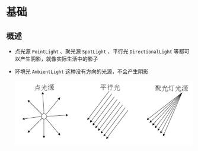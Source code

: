 # 基础

## 概述

+ 点光源 `PointLight` 、聚光源 `SpotLight` 、平行光 `DirectionalLight` 等都可以产生阴影，就像实际生活中的影子

+ 环境光 `AmbientLight` 这种没有方向的光源，不会产生阴影

  ![光源分类](../images/光源分类.jpg)
